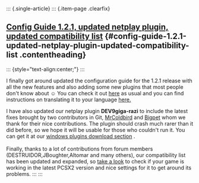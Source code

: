 ::: {.single-article}
::: {.item-page .clearfix}
## [Config Guide 1.2.1, updated netplay plugin, updated compatibility list](/257-config-guide-1-2-1-dev9ghz-compat-list.html) {#config-guide-1.2.1-updated-netplay-plugin-updated-compatibility-list .contentheading}

::: {style="text-align:center;"}
:::

I finally got around updated the configuration guide for the 1.2.1
release with all the new features and also adding some new plugins that
most people don\'t know about
☺️ You can check it out
[here](/config-guide/official-english-pcsx2-configuration-guide.html) as
usual and you can find instructions on translating it to your language
[here.](http://forums.pcsx2.net/Thread-Translator-template-1-2-1)

I have also updated our netplay plugin **DEV9giga-razi** to include the
latest fixes brought by two contributors in Git,
[MrColdbird](https://github.com/MrColdbird) and
[Bigpet](https://github.com/Bigpet) whom we thank for their nice
contributions. The plugin should crash much rarer than it did before, so
we hope it will be usable for those who couldn\'t run it. You can get it
at our [windows plugins download
section](/download/viewcategory/9-plugins.html) .\
\
Finally, thanks to a lot of contributions from forum members
(DESTRUIDOR,JBoughter,Altomar and many others), our compatibility list
has been updated and expanded, so [take a
look](/compatibility-list.html) to check if your game is working in the
latest PCSX2 version and nice settings for it to get around its
problems.
:::
:::
